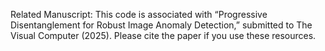Related Manuscript: This code is associated with “Progressive Disentanglement for Robust Image Anomaly Detection,” submitted to The Visual Computer (2025). Please cite the paper if you use these resources.
